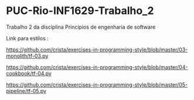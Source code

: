 # PUC-Rio-INF1629-Trabalho_2
Trabalho 2 da disciplina Principios de engenharia de software

Link para estilos : 

https://github.com/crista/exercises-in-programming-style/blob/master/03-monolith/tf-03.py

https://github.com/crista/exercises-in-programming-style/blob/master/04-cookbook/tf-04.py

https://github.com/crista/exercises-in-programming-style/blob/master/05-pipeline/tf-05.py
